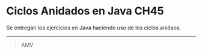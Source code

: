 # Ciclos Anidados en Java CH45

Se entregan los ejercicios en Java haciendo uso de los ciclos anidaos.

---

> AMV
